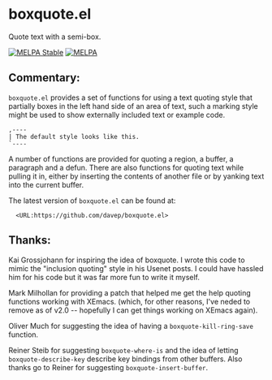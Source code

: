 # boxquote.el
Quote text with a semi-box.

[![MELPA Stable](http://stable.melpa.org/packages/boxquote-badge.svg)](http://stable.melpa.org/#/boxquote)
[![MELPA](https://melpa.org/packages/boxquote-badge.svg)](https://melpa.org/#/boxquote)

## Commentary:

`boxquote.el` provides a set of functions for using a text quoting style
that partially boxes in the left hand side of an area of text, such a
marking style might be used to show externally included text or example
code.

```
,----
| The default style looks like this.
`----
```

A number of functions are provided for quoting a region, a buffer, a
paragraph and a defun. There are also functions for quoting text while
pulling it in, either by inserting the contents of another file or by
yanking text into the current buffer.

The latest version of `boxquote.el` can be found at:

```
  <URL:https://github.com/davep/boxquote.el>
```

## Thanks:

Kai Grossjohann for inspiring the idea of boxquote. I wrote this code to
mimic the "inclusion quoting" style in his Usenet posts. I could have
hassled him for his code but it was far more fun to write it myself.

Mark Milhollan for providing a patch that helped me get the help quoting
functions working with XEmacs. (which, for other reasons, I've neded to
remove as of v2.0 -- hopefully I can get things working on XEmacs again).

Oliver Much for suggesting the idea of having a `boxquote-kill-ring-save`
function.

Reiner Steib for suggesting `boxquote-where-is` and the idea of letting
`boxquote-describe-key` describe key bindings from other buffers. Also
thanks go to Reiner for suggesting `boxquote-insert-buffer`.
